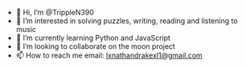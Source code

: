 - 👋 Hi, I’m @TrippleN390
- 👀 I’m interested in solving puzzles, writing, reading and listening to music
- 🌱 I’m currently learning Python and JavaScript
- 💞️ I’m looking to collaborate on the moon project
- 📫 How to reach me email: lxnathandrakexl1@gmail.com

<!---
TrippleN390/TrippleN390 is a ✨ special ✨ repository because its `README.md` (this file) appears on your GitHub profile.
You can click the Preview link to take a look at your changes.
--->
